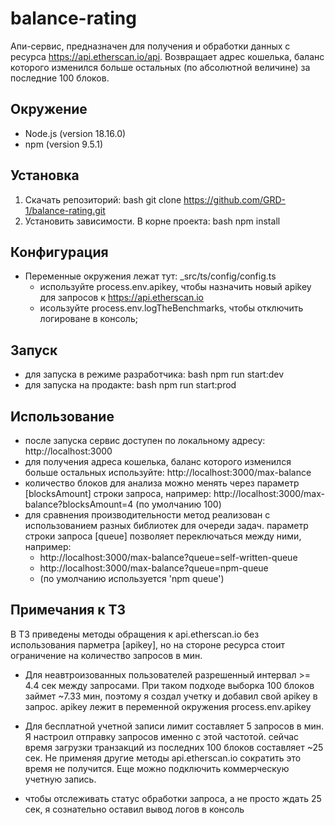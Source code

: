 # balance-rating

Апи-сервис, предназначен для получения и обработки данных с ресурса https://api.etherscan.io/api.
Возвращает адрес кошелька, баланс которого изменился больше остальных (по абсолютной величине) за последние 100 блоков.

## Окружение

- Node.js (version 18.16.0)
- npm (version 9.5.1)

## Установка

1. Скачать репозиторий: bash git clone https://github.com/GRD-1/balance-rating.git
2. Установить зависимости. В корне проекта: bash npm install

## Конфигурация

* Переменные окружения лежат тут: _src/ts/config/config.ts
  * используйте process.env.apikey, чтобы назначить новый apikey для запросов к https://api.etherscan.io
  * исользуйте process.env.logTheBenchmarks, чтобы отключить логироване в консоль;

## Запуск 

* для запуска в режиме разработчика: bash npm run start:dev
* для запуска на продакте: bash npm run start:prod

## Использование

* после запуска сервис доступен по локальному адресу: http://localhost:3000
* для получения адреса кошелька, баланс которого изменился больше остальных используйте: http://localhost:3000/max-balance
* количество блоков для анализа можно менять через параметр [blocksAmount] строки запроса, 
например: http://localhost:3000/max-balance?blocksAmount=4 (по умолчанию 100)
* для сравнения производительности метод реализован с использованием разных библиотек для очереди задач.
  параметр строки запроса [queue] позволяет переключаться между ними, например:
  * http://localhost:3000/max-balance?queue=self-written-queue
  * http://localhost:3000/max-balance?queue=npm-queue
  * (по умолчанию используется 'npm queue')

## Примечания к ТЗ

В ТЗ приведены методы обращения к api.etherscan.io без использования парметра [apikey], 
но на стороне ресурса стоит ограничение на количество запросов в мин.
* Для неавтроизованных пользователей разрешенный интервал >= 4.4 сек между запросами. При таком подходе выборка 100 блоков займет ~7.33 мин,
поэтому я создал учетку и добавил свой apikey в запрос. apikey лежит в переменной окружения process.env.apikey


* Для бесплатной учетной записи лимит составляет 5 запросов в мин. Я настроил отправку запросов именно с этой частотой.
сейчас время загрузки транзакций из последних 100 блоков составляет ~25 сек. Не применяя другие методы api.etherscan.io 
сократить это время не получится. Еще можно подключить коммерческую учетную запись.

* чтобы отслеживать статус обработки запроса, а не просто ждать 25 сек, я сознательно оставил вывод логов в консоль

